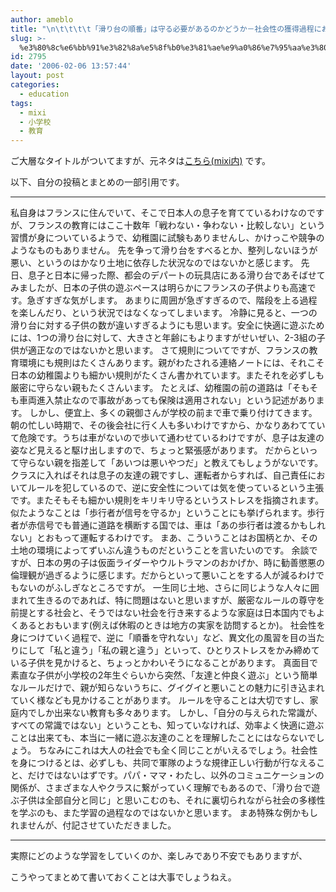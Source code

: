 ```yaml
---
author: ameblo
title: "\n\t\t\t\t「滑り台の順番」は守る必要があるのかどうか－社会性の獲得過程における父親の役割に関する考察と補足\t\t"
slug: >-
  %e3%80%8c%e6%bb%91%e3%82%8a%e5%8f%b0%e3%81%ae%e9%a0%86%e7%95%aa%e3%80%8d%e3%81%af%e5%ae%88%e3%82%8b%e5%bf%85%e8%a6%81%e3%81%8c%e3%81%82%e3%82%8b%e3%81%ae%e3%81%8b%e3%81%a9%e3%81%86%e3%81%8b%ef%bc%8d
id: 2795
date: '2006-02-06 13:57:44'
layout: post
categories:
  - education
tags:
  - mixi
  - 小学校
  - 教育
---
```


ご大層なタイトルがついてますが、元ネタは[こちら(mixi内)](http://mixi.jp/view_bbs.pl?id=4262582&comm_id=3628) です。

以下、自分の投稿とまとめの一部引用です。

---

私自身はフランスに住んでいて、そこで日本人の息子を育てているわけなのですが、フランスの教育にはここ十数年「戦わない・争わない・比較しない」という習慣が身についているようで、幼稚園に試験もありませんし、かけっこや競争のようなものもありません。 先を争って滑り台をすべるとか、整列しないほうが悪い、というのはかなり土地に依存した状況なのではないかと感じます。 先日、息子と日本に帰った際、都会のデパートの玩具店にある滑り台であそばせてみましたが、日本の子供の遊ぶペースは明らかにフランスの子供よりも高速です。急ぎすぎな気がします。 あまりに周囲が急ぎすぎるので、階段を上る過程を楽しんだり、という状況ではなくなってしまいます。 冷静に見ると、一つの滑り台に対する子供の数が違いすぎるようにも思います。安全に快適に遊ぶためには、1つの滑り台に対して、大きさと年齢にもよりますがせいぜい、2-3組の子供が適正なのではないかと思います。 さて規則についてですが、フランスの教育環境にも規則はたくさんあります。親がわたされる連絡ノートには、それこそ日本の幼稚園よりも細かい規則がたくさん書かれています。またそれを必ずしも厳密に守らない親もたくさんいます。 たとえば、幼稚園の前の道路は「そもそも車両進入禁止なので事故があっても保険は適用されない」という記述があります。 しかし、便宜上、多くの親御さんが学校の前まで車で乗り付けてきます。朝の忙しい時期で、その後会社に行く人も多いわけですから、かなりあわてていて危険です。うちは車がないので歩いて通わせているわけですが、息子は友達の姿など見えると駆け出しますので、ちょっと緊張感があります。 だからといって守らない親を指差して「あいつは悪いやつだ」と教えてもしょうがないです。 クラスに入ればそれは息子の友達の親ですし、運転者からすれば、自己責任においてルールを犯しているので、逆に安全性については気を使っているという主張です。またそもそも細かい規則をキリキリ守るというストレスを指摘されます。似たようなことは「歩行者が信号を守るか」ということにも挙げられます。歩行者が赤信号でも普通に道路を横断する国では、車は「あの歩行者は渡るかもしれない」とおもって運転するわけです。 まあ、こういうことはお国柄とか、その土地の環境によってずいぶん違うものだということを言いたいのです。 余談ですが、日本の男の子は仮面ライダーやウルトラマンのおかげか、時に勧善懲悪の倫理観が過ぎるように感じます。だからといって悪いことをする人が減るわけでもないのがふしぎなところですが。 一生同じ土地、さらに同じような人々に囲まれて生きるのであれば、特に問題はないと思いますが、厳密なルールの尊守を前提とする社会と、そうではない社会を行き来するような家庭は日本国内でもよくあるとおもいます(例えば休暇のときは地方の実家を訪問するとか)。 社会性を身につけていく過程で、逆に「順番を守れない」など、異文化の風習を目の当たりにして「私と違う」「私の親と違う」といって、ひとりストレスをかみ締めている子供を見かけると、ちょっとかわいそうになることがあります。 真面目で素直な子供が小学校の2年生ぐらいから突然、「友達と仲良く遊ぶ」という簡単なルールだけで、親が知らないうちに、グイグイと悪いことの魅力に引き込まれていく様なども見かけることがあります。 ルールを守ることは大切ですし、家庭内でしか出来ない教育も多々あります。 しかし、「自分の与えられた常識が、すべての常識ではない」ということも、知っていなければ、効率よく快適に遊ぶことは出来ても、本当に一緒に遊ぶ友達のことを理解したことにはならないでしょう。 ちなみにこれは大人の社会でも全く同じことがいえるでしょう。社会性を身につけるとは、必ずしも、共同で軍隊のような規律正しい行動が行なえること、だけではないはずです。パパ・ママ・わたし、以外のコミュニケーションの関係が、さまざまな人やクラスに繋がっていく理解でもあるので、「滑り台で遊ぶ子供は全部自分と同じ」と思いこむのも、それに裏切られながら社会の多様性を学ぶのも、また学習の過程なのではないかと思います。 まあ特殊な例かもしれませんが、付記させていただきました。

---

実際にどのような学習をしていくのか、楽しみであり不安でもありますが、

こうやってまとめて書いておくことは大事でしょうねえ。